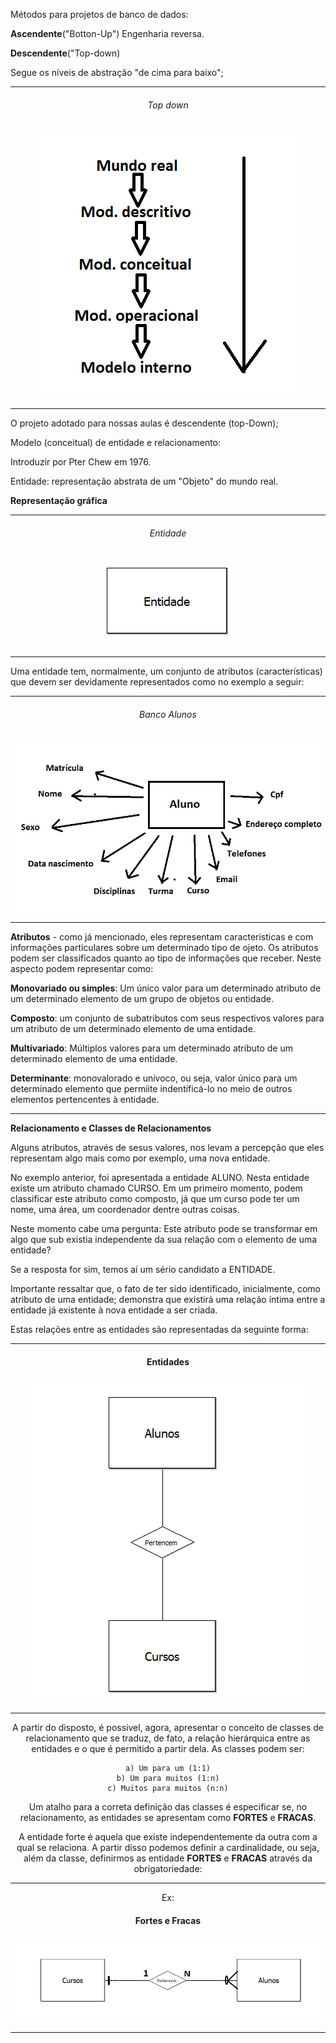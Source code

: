 Métodos para projetos de banco de dados:

**Ascendente**("Botton-Up") Engenharia reversa.

**Descendente**("Top-down)

Segue os níveis de abstração "de cima para baixo";


___

<center> <h6>Top down</h6> 

![Top-down](figuras/Top-down.png "Top-down")

</center>

___

O projeto adotado para nossas aulas é descendente (top-Down);

Modelo (conceitual) de entidade e relacionamento:

Introduzir por Pter Chew em 1976.

Entidade: representação abstrata de um "Objeto" do mundo real.



**Representação gráfica**

___

<center>

<h6>Entidade</h6>

![Entidade](figuras/Entidade.png "Entidade")
                
</center>

___
Uma entidade tem, normalmente, um conjunto de atributos (características) que devem ser devidamente representados como no exemplo a seguir:

---

<center>

<h6>Banco Alunos</h6>

![Banco Alunos](figuras/BancoAlunos.png "Banco Alunos")



</center>

___

**Atributos** - como já mencionado, eles representam características e com informações particulares sobre um determinado tipo de ojeto.
Os atributos podem ser classificados quanto ao tipo de informações que receber. Neste aspecto podem representar como:

**Monovariado ou simples**: Um único valor para um determinado atributo de um determinado elemento de um grupo de objetos ou entidade.

**Composto**: um conjunto de subatributos com seus respectivos valores para um atributo de um determinado elemento de uma entidade.

**Multivariado**: Múltiplos valores para um determinado atributo de um determinado elemento de uma entidade.

**Determinante**: monovalorado e unívoco, ou seja, valor único para um determinado elemento que permiite indentificá-lo no meio de outros elementos pertencentes à entidade.

___

**Relacionamento e Classes de Relacionamentos**

Alguns atributos, através de sesus valores, nos levam a percepção  que eles representam algo mais como por exemplo, uma nova entidade.

No exemplo anterior, foi apresentada a entidade ALUNO. Nesta entidade existe um atributo chamado CURSO. Em um primeiro momento, podem classificar este atributo como composto, já que um curso pode ter um nome, uma área, um coordenador dentre outras coisas.

Neste momento cabe uma pergunta:
Este atributo pode se transformar em algo que sub existia independente da sua relação com o elemento de uma entidade?

Se a resposta for sim, temos aí um sério candidato a ENTIDADE.

Importante ressaltar que, o fato de ter sido identificado, inicialmente, como atributo de uma entidade; demonstra que existirá uma relação íntima entre a entidade já existente à nova entidade a ser criada.

Estas relações entre as entidades são representadas da seguinte forma:

___

<center> <h4> Entidades </h4>

![Entidades](figuras/RelacaoEntidades.png "Entidades")

___

A partir do disposto, é possivel, agora, apresentar o conceito de classes de relacionamento que se traduz, de fato, a relação hierárquica entre as entidades e o que é permitido a partir dela. As classes podem ser: 

    a) Um para um (1:1)
    b) Um para muitos (1:n)
    c) Muitos para muitos (n:n)

Um atalho para a correta definição das classes é especificar se, no relacionamento, as entidades se apresentam como **FORTES** e **FRACAS**.

A entidade forte é aquela que existe independentemente da outra com a qual se relaciona.
A partir disso podemos definir a cardinalidade, ou seja, além da classe, definirmos as entidade **FORTES** e **FRACAS** através da obrigatoriedade:
___
Ex: <h4>Fortes e Fracas</h4>

![FortesEFracas](figuras/FortesEFracas.png "Fortes e Fracas")

___